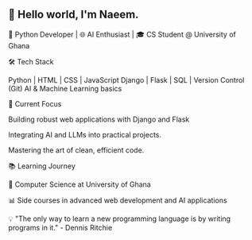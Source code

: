 ## 👋 Hello world, I'm Naeem.
🐍 Python Developer | 🌐 AI Enthusiast | 🎓 CS Student @ University of Ghana

<!--
**naeemAbdul-Aziz/naeemAbdul-Aziz** is a ✨ _special_ ✨ repository because its `README.md` (this file) appears on your GitHub profile.

Here are some ideas to get you started:
🚀 About Me
- 💻 Crafting code and building the future, one line at a time. 
- 🌱 Currenlty diving deep into Django and Data science.
- 🔍 Exploring the world of AI and LLMs and their applications.
- 🤔 I’m looking for help with ...
- 💬 Ask me about Python, LLMs and Data science.
- 📫 How to reach me: naeemabdulaziz202@gmail.com
- 😄 Him/He
- ⚡ Fun fact: When I'm not coding, you'll find me at the gym!
-->

🛠️ Tech Stack

Python | HTML | CSS | JavaScript
Django | Flask |
SQL | Version Control (Git)
AI & Machine Learning basics

🔭 Current Focus

Building robust web applications with Django and Flask

Integrating AI and LLMs into practical projects.

Mastering the art of clean, efficient code.

📚 Learning Journey

🏫 Computer Science at University of Ghana 

📊 Side courses in advanced web development and AI applications

💡 "The only way to learn a new programming language is by writing programs in it." - Dennis Ritchie
